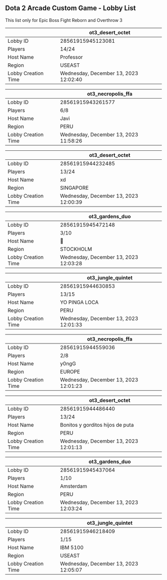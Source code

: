 ## Dota 2 Arcade Custom Game - Lobby List

This list only for Epic Boss Fight Reborn and Overthrow 3

|  | ot3_desert_octet |
| ------ | ------ |
| Lobby ID | 28561915945123081 |
| Players | 14/24 |
| Host Name | Professor |
| Region | USEAST |
| Lobby Creation Time | Wednesday, December 13, 2023 12:02:40 |


|  | ot3_necropolis_ffa |
| ------ | ------ |
| Lobby ID | 28561915943261577 |
| Players | 6/8 |
| Host Name | Javi |
| Region | PERU |
| Lobby Creation Time | Wednesday, December 13, 2023 11:58:26 |


|  | ot3_desert_octet |
| ------ | ------ |
| Lobby ID | 28561915944232485 |
| Players | 13/24 |
| Host Name | xd |
| Region | SINGAPORE |
| Lobby Creation Time | Wednesday, December 13, 2023 12:00:39 |


|  | ot3_gardens_duo |
| ------ | ------ |
| Lobby ID | 28561915945472148 |
| Players | 3/10 |
| Host Name | 𩠑 |
| Region | STOCKHOLM |
| Lobby Creation Time | Wednesday, December 13, 2023 12:03:28 |


|  | ot3_jungle_quintet |
| ------ | ------ |
| Lobby ID | 28561915944630853 |
| Players | 13/15 |
| Host Name | YO PINGA LOCA |
| Region | PERU |
| Lobby Creation Time | Wednesday, December 13, 2023 12:01:33 |


|  | ot3_necropolis_ffa |
| ------ | ------ |
| Lobby ID | 28561915944559036 |
| Players | 2/8 |
| Host Name | y0ngG |
| Region | EUROPE |
| Lobby Creation Time | Wednesday, December 13, 2023 12:01:23 |


|  | ot3_desert_octet |
| ------ | ------ |
| Lobby ID | 28561915944486440 |
| Players | 13/24 |
| Host Name | Bonitos y gorditos hijos de puta |
| Region | PERU |
| Lobby Creation Time | Wednesday, December 13, 2023 12:01:13 |


|  | ot3_gardens_duo |
| ------ | ------ |
| Lobby ID | 28561915945437064 |
| Players | 1/10 |
| Host Name | Amsterdam |
| Region | PERU |
| Lobby Creation Time | Wednesday, December 13, 2023 12:03:24 |


|  | ot3_jungle_quintet |
| ------ | ------ |
| Lobby ID | 28561915946218409 |
| Players | 1/15 |
| Host Name | IBM 5100 |
| Region | USEAST |
| Lobby Creation Time | Wednesday, December 13, 2023 12:05:07 |


